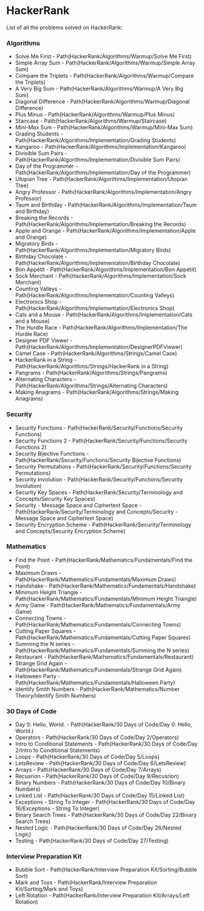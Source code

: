 # HackerRank
List of all the problems solved on HackerRank:

### Algorithms
- Solve Me First - Path(HackerRank/Algorithms/Warmup/Solve Me First)
- Simple Array Sum - Path(HackerRank/Algorithms/Warmup/Simple Array Sum)
- Compare the Triplets - Path(HackerRank/Algorithms/Warmup/Compare the Triplets)
- A Very Big Sum - Path(HackerRank/Algorithms/Warmup/A Very Big Sum)
- Diagonal Difference - Path(HackerRank/Algorithms/Warmup/Diagonal Difference)
- Plus Minus - Path(HackerRank/Algorithms/Warmup/Plus Minus)
- Staircase - Path(HackerRank/Algorithms/Warmup/Staircase)
- Mini-Max Sum - Path(HackerRank/Algorithms/Warmup/Mini-Max Sum)
- Grading Students - Path(HackerRank/Algorithms/Implementation/Grading Students)
- Kangaroo - Path(HackerRank/Algorithms/Implementation/Kangaroo)
- Divisible Sum Pairs - Path(HackerRank/Algorithms/Implementation/Divisible Sum Pairs)
- Day of the Programmer - Path(HackerRank/Algorithms/Implementation/Day of the Programmer)
- Utopian Tree - Path(HackerRank/Algorithms/Implementation/Utopian Tree)
- Angry Professor - Path(HackerRank/Algorithms/Implementation/Angry Professor)
- Taum and Birthday - Path(HackerRank/Algorithms/Implementation/Taum and Birthday)
- Breaking the Records - Path(HackerRank/Algorithms/Implementation/Breaking the Records)
- Apple and Orange - Path(HackerRank/Algorithms/Implementation/Apple and Orange)
- Migratory Birds - Path(HackerRank/Algorithms/Implementation/Migratory Birds)
- Birthday Chocolate - Path(HackerRank/Algorithms/Implementation/Birthday Chocolate)
- Bon Appétit - Path(HackerRank/Algorithms/Implementation/Bon Appétit)
- Sock Merchant - Path(HackerRank/Algorithms/Implementation/Sock Merchant)
- Counting Valleys - Path(HackerRank/Algorithms/Implementation/Counting Valleys)
- Electronics Shop - Path(HackerRank/Algorithms/Implementation/Electronics Shop)
- Cats and a Mouse - Path(HackerRank/Algorithms/Implementation/Cats and a Mouse)
- The Hurdle Race - Path(HackerRank/Algorithms/Implementation/The Hurdle Race)
- Designer PDF Viewer - Path(HackerRank/Algorithms/Implementation/DesignerPDFViewer)
- Camel Case - Path(HackerRank/Algorithms/Strings/Camel Case)
- HackerRank in a String - Path(HackerRank/Algorithms/Strings/HackerRank in a String)
- Pangrams - Path(HackerRank/Algorithms/Strings/Pangrams)
- Alternating Characters - Path(HackerRank/Algorithms/Strings/Alternating Characters)
- Making Anagrams - Path(HackerRank/Algorithms/Strings/Making Anagrams)

### Security
- Security Functions - Path(HackerRank/Security/Functions/Security Functions)
- Security Functions 2 - Path(HackerRank/Security/Functions/Security Functions 2)
- Security Bijective Functions - Path(HackerRank/Security/Functions/Security Bijective Functions)
- Security Permutations - Path(HackerRank/Security/Functions/Security Permutations)
- Security Involution - Path(HackerRank/Security/Functions/Security Involution)
- Security Key Spaces - Path(HackerRank/Security/Terminology and Concepts/Security Key Spaces)
- Security - Message Space and Ciphertext Space - Path(HackerRank/Security/Terminology and Concepts/Security - Message Space and Ciphertext Space)
- Security Encryption Scheme - Path(HackerRank/Security/Terminology and Concepts/Security Encryption Scheme)

### Mathematics
- Find the Point - Path(HackerRank/Mathematics/Fundamentals/Find the Point)
- Maximum Draws - Path(HackerRank/Mathematics/Fundamentals/Maximum Draws)
- Handshake - Path(HackerRank/Mathematics/Fundamentals/Handshake)
- Minimum Height Triangle - Path(HackerRank/Mathematics/Fundamentals/Minimum Height Triangle)
- Army Game - Path(HackerRank/Mathematics/Fundamentals/Army Game)
- Connecting Towns - Path(HackerRank/Mathematics/Fundamentals/Connecting Towns)
- Cutting Paper Squares - Path(HackerRank/Mathematics/Fundamentals/Cutting Paper Squares)
- Summing the N series - Path(HackerRank/Mathematics/Fundamentals/Summing the N series)
- Restaurant - Path(HackerRank/Mathematics/Fundamentals/Restaurant)
- Strange Grid Again - Path(HackerRank/Mathematics/Fundamentals/Strange Grid Again)
- Halloween Party - Path(HackerRank/Mathematics/Fundamentals/Halloween Party)
- Identify Smith Numbers - Path(HackerRank/Mathematics/Number Theory/Identify Smith Numbers)

### 30 Days of Code
- Day 0: Hello, World. - Path(HackerRank/30 Days of Code/Day 0: Hello, World.)
- Operators - Path(HackerRank/30 Days of Code/Day 2/Operators)
- Intro to Conditional Statements - Path(HackerRank/30 Days of Code/Day 2/Intro to Conditional Statements)
- Loops - Path(HackerRank/30 Days of Code/Day 5/Loops)
- LetsReview - Path(HackerRank/30 Days of Code/Day 6/LetsReview)
- Arrays - Path(HackerRank/30 Days of Code/Day 7/Arrays)
- Recusrion - Path(HackerRank/30 Days of Code/Day 9/Recusrion)
- Binary Numbers - Path(HackerRank/30 Days of Code/Day 10/Binary Numbers)
- Linked List - Path(HackerRank/30 Days of Code/Day 15/Linked List)
- Exceptions - String To Integer - Path(HackerRank/30 Days of Code/Day 16/Exceptions - String To Integer)
- Binary Search Trees - Path(HackerRank/30 Days of Code/Day 22/Binary Search Trees)
- Nested Logic - Path(HackerRank/30 Days of Code/Day 26/Nested Logic)
- Testing - Path(HackerRank/30 Days of Code/Day 27/Testing)

### Interview Preparation Kit
- Bubble Sort - Path(HackerRank/Interview Preparation Kit/Sorting/Bubble Sort)
- Mark and Toys - Path(HackerRank/Interview Preparation Kit/Sorting/Mark and Toys)
- Left Rotation - Path(HackerRank/Interview Preparation Kit/Arrays/Left Rotation)
